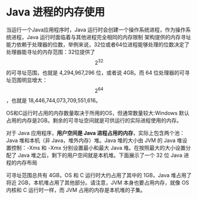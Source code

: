 # Java 进程的内存使用

当运行一个Java应用程序时，Java 运行时会创建一个操作系统进程，作为操作系统进程，Java 运行时面临着与其他进程完全相同的内存限制
架构提供的内存寻址能力依赖于处理器的位数，举例来说，32位或者64位进程能够处理的位数决定了处理器能寻址的内存范围：32位提供了 $$2^{32}$$ 的可寻址范围，也就是 4,294,967,296 位，或者说 4GB。而 64 位处理器的可寻址范围明显增大：$$2^{64}$$，也就是 18,446,744,073,709,551,616。

OS和C运行时占用的内存数量取决于所用的OS，但通常数量较大:Windows 默认占用的内存是2GB。剩余的可寻址空间就是可供运行的实际进程使用的内存。

对于 Java 应用程序，**用户空间是 Java 进程占用的内存**，实际上包含两个池：Java 堆和本机（非 Java，堆外内存）堆。Java 堆的大小由  JVM 的 Java 堆设置控制：-Xms 和 -Xmx 分别设置最小和最大 Java 堆。在按照最大的大小设置分配了 Java 堆之后，剩下的用户空间就是本机堆。下面展示了一个 32 位 Java 进程的内存布局

可寻址范围总共有 4GB，OS 和 C 运行时大约占用了其中的 1GB，Java 堆占用了将近 2GB，本机堆占用了其他部分。请注意，JVM 本身也要占用内存，就像 OS 内核和 C 运行时一样，而 JVM 占用的内存是本机堆的子集。